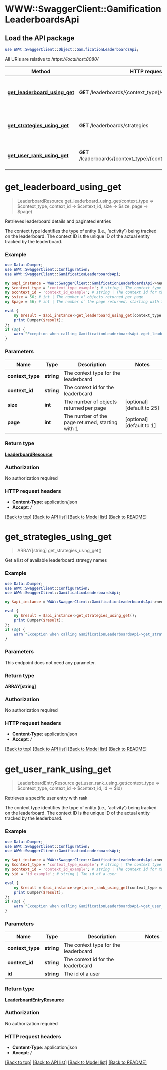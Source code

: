 # WWW::SwaggerClient::GamificationLeaderboardsApi

## Load the API package
```perl
use WWW::SwaggerClient::Object::GamificationLeaderboardsApi;
```

All URIs are relative to *https://localhost:8080/*

Method | HTTP request | Description
------------- | ------------- | -------------
[**get_leaderboard_using_get**](GamificationLeaderboardsApi.md#get_leaderboard_using_get) | **GET** /leaderboards/{context_type}/{context_id} | Retrieves leaderboard details and paginated entries
[**get_strategies_using_get**](GamificationLeaderboardsApi.md#get_strategies_using_get) | **GET** /leaderboards/strategies | Get a list of available leaderboard strategy names
[**get_user_rank_using_get**](GamificationLeaderboardsApi.md#get_user_rank_using_get) | **GET** /leaderboards/{context_type}/{context_id}/users/{id}/rank | Retrieves a specific user entry with rank


# **get_leaderboard_using_get**
> LeaderboardResource get_leaderboard_using_get(context_type => $context_type, context_id => $context_id, size => $size, page => $page)

Retrieves leaderboard details and paginated entries

The context type identifies the type of entity (i.e., 'activity') being tracked on the leaderboard. The context ID is the unique ID of the actual entity tracked by the leaderboard.

### Example 
```perl
use Data::Dumper;
use WWW::SwaggerClient::Configuration;
use WWW::SwaggerClient::GamificationLeaderboardsApi;

my $api_instance = WWW::SwaggerClient::GamificationLeaderboardsApi->new();
my $context_type = 'context_type_example'; # string | The context type for the leaderboard
my $context_id = 'context_id_example'; # string | The context id for the leaderboard
my $size = 56; # int | The number of objects returned per page
my $page = 56; # int | The number of the page returned, starting with 1

eval { 
    my $result = $api_instance->get_leaderboard_using_get(context_type => $context_type, context_id => $context_id, size => $size, page => $page);
    print Dumper($result);
};
if ($@) {
    warn "Exception when calling GamificationLeaderboardsApi->get_leaderboard_using_get: $@\n";
}
```

### Parameters

Name | Type | Description  | Notes
------------- | ------------- | ------------- | -------------
 **context_type** | **string**| The context type for the leaderboard | 
 **context_id** | **string**| The context id for the leaderboard | 
 **size** | **int**| The number of objects returned per page | [optional] [default to 25]
 **page** | **int**| The number of the page returned, starting with 1 | [optional] [default to 1]

### Return type

[**LeaderboardResource**](LeaderboardResource.md)

### Authorization

No authorization required

### HTTP request headers

 - **Content-Type**: application/json
 - **Accept**: */*

[[Back to top]](#) [[Back to API list]](../README.md#documentation-for-api-endpoints) [[Back to Model list]](../README.md#documentation-for-models) [[Back to README]](../README.md)

# **get_strategies_using_get**
> ARRAY[string] get_strategies_using_get()

Get a list of available leaderboard strategy names

### Example 
```perl
use Data::Dumper;
use WWW::SwaggerClient::Configuration;
use WWW::SwaggerClient::GamificationLeaderboardsApi;

my $api_instance = WWW::SwaggerClient::GamificationLeaderboardsApi->new();

eval { 
    my $result = $api_instance->get_strategies_using_get();
    print Dumper($result);
};
if ($@) {
    warn "Exception when calling GamificationLeaderboardsApi->get_strategies_using_get: $@\n";
}
```

### Parameters
This endpoint does not need any parameter.

### Return type

**ARRAY[string]**

### Authorization

No authorization required

### HTTP request headers

 - **Content-Type**: application/json
 - **Accept**: */*

[[Back to top]](#) [[Back to API list]](../README.md#documentation-for-api-endpoints) [[Back to Model list]](../README.md#documentation-for-models) [[Back to README]](../README.md)

# **get_user_rank_using_get**
> LeaderboardEntryResource get_user_rank_using_get(context_type => $context_type, context_id => $context_id, id => $id)

Retrieves a specific user entry with rank

The context type identifies the type of entity (i.e., 'activity') being tracked on the leaderboard. The context ID is the unique ID of the actual entity tracked by the leaderboard.

### Example 
```perl
use Data::Dumper;
use WWW::SwaggerClient::Configuration;
use WWW::SwaggerClient::GamificationLeaderboardsApi;

my $api_instance = WWW::SwaggerClient::GamificationLeaderboardsApi->new();
my $context_type = 'context_type_example'; # string | The context type for the leaderboard
my $context_id = 'context_id_example'; # string | The context id for the leaderboard
my $id = 'id_example'; # string | The id of a user

eval { 
    my $result = $api_instance->get_user_rank_using_get(context_type => $context_type, context_id => $context_id, id => $id);
    print Dumper($result);
};
if ($@) {
    warn "Exception when calling GamificationLeaderboardsApi->get_user_rank_using_get: $@\n";
}
```

### Parameters

Name | Type | Description  | Notes
------------- | ------------- | ------------- | -------------
 **context_type** | **string**| The context type for the leaderboard | 
 **context_id** | **string**| The context id for the leaderboard | 
 **id** | **string**| The id of a user | 

### Return type

[**LeaderboardEntryResource**](LeaderboardEntryResource.md)

### Authorization

No authorization required

### HTTP request headers

 - **Content-Type**: application/json
 - **Accept**: */*

[[Back to top]](#) [[Back to API list]](../README.md#documentation-for-api-endpoints) [[Back to Model list]](../README.md#documentation-for-models) [[Back to README]](../README.md)

